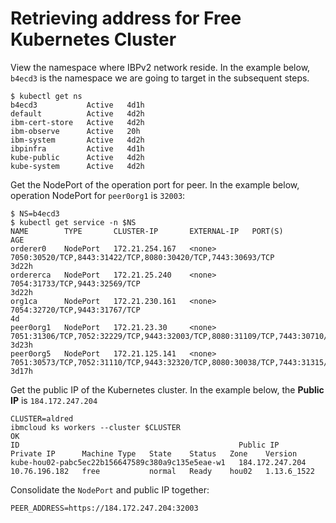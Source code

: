 # Retrieving address for Free Kubernetes Cluster

View the namespace where IBPv2 network reside. In the example below, `b4ecd3` is the namespace we are going to target in the subsequent steps.

```console
$ kubectl get ns
b4ecd3           Active   4d1h
default          Active   4d2h
ibm-cert-store   Active   4d2h
ibm-observe      Active   20h
ibm-system       Active   4d2h
ibpinfra         Active   4d1h
kube-public      Active   4d2h
kube-system      Active   4d2h
```

Get the NodePort of the operation port for peer. In the example below, operation NodePort for `peer0org1` is `32003`:

```console
$ NS=b4ecd3
$ kubectl get service -n $NS
NAME        TYPE       CLUSTER-IP       EXTERNAL-IP   PORT(S)                                                                      AGE
orderer0    NodePort   172.21.254.167   <none>        7050:30520/TCP,8443:31422/TCP,8080:30420/TCP,7443:30693/TCP                  3d22h
ordererca   NodePort   172.21.25.240    <none>        7054:31733/TCP,9443:32569/TCP                                                3d22h
org1ca      NodePort   172.21.230.161   <none>        7054:32720/TCP,9443:31767/TCP                                                4d
peer0org1   NodePort   172.21.23.30     <none>        7051:31306/TCP,7052:32229/TCP,9443:32003/TCP,8080:31109/TCP,7443:30710/TCP   3d23h
peer0org5   NodePort   172.21.125.141   <none>        7051:30573/TCP,7052:31110/TCP,9443:32320/TCP,8080:30038/TCP,7443:31315/TCP   3d17h
```

Get the public IP of the Kubernetes cluster. In the example below, the **Public IP** is `184.172.247.204`

```console
CLUSTER=aldred
ibmcloud ks workers --cluster $CLUSTER
OK
ID                                                 Public IP         Private IP      Machine Type   State    Status   Zone    Version
kube-hou02-pabc5ec22b156647589c380a9c135e5eae-w1   184.172.247.204   10.76.196.182   free           normal   Ready    hou02   1.13.6_1522
```

Consolidate the `NodePort` and public IP together:

```console
PEER_ADDRESS=https://184.172.247.204:32003
```
